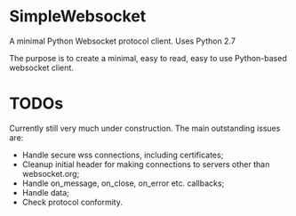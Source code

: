 SimpleWebsocket
===============

A minimal Python Websocket protocol client.
Uses Python 2.7

The purpose is to create a minimal, easy to read, easy to use Python-based websocket client. 

TODOs
=====

Currently still very much under construction. The main outstanding issues are:
* Handle secure wss connections, including certificates;
* Cleanup initial header for making connections to servers other than websocket.org;
* Handle on_message, on_close, on_error etc. callbacks;
* Handle data;
* Check protocol conformity.
